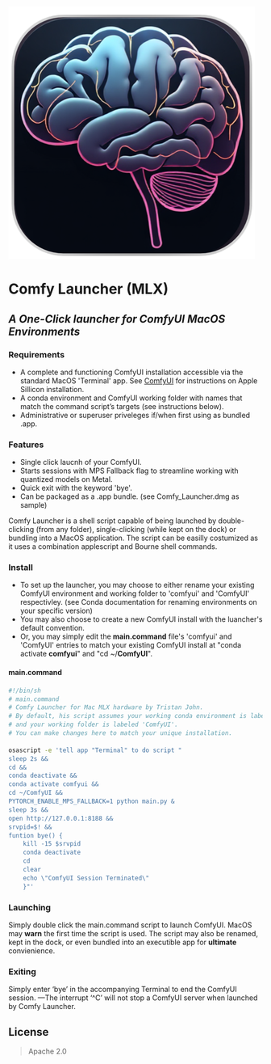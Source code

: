 ![Comfy Launcher app icon](/assets/PublicIco.png)
# Comfy Launcher (MLX)
## _A One-Click launcher for ComfyUI MacOS Environments_

### Requirements

- A complete and functioning ComfyUI installation accessible via the standard MacOS 'Terminal' app. See [ComfyUI](https://github.com/comfyanonymous/ComfyUI) for instructions on Apple Sillicon installation.
- A conda environment and ComfyUI working folder with names that match the command script’s targets (see instructions below).
- Administrative or superuser priveleges if/when first using as bundled .app.

### Features

- Single click laucnh of your ComfyUI.
- Starts sessions with MPS Fallback flag to streamline working with quantized models on Metal.
- Quick exit with the keyword 'bye'.
- Can be packaged as a .app bundle. (see Comfy_Launcher.dmg as sample)

Comfy Launcher is a shell script capable of being launched by double-clicking (from any folder), single-clicking (while kept on the dock) or bundling into a MacOS application. The script can be easilly costumized as it uses a combination applescript and Bourne shell commands.

### Install
- To set up the launcher, you may choose to either rename your existing ComfyUI environment and working folder to 'comfyui' and 'ComfyUI' respectivley. (see Conda documentation for renaming environments on your specific version)
- You may also choose to create a new ComfyUI install with the luancher's default convention.
- Or, you may simply edit the **main.command** file's 'comfyui' and 'ComfyUI' entries to match your existing ComfyUI install at "conda activate **comfyui**" and "cd ~/**ComfyUI**".

#### main.command

```sh
#!/bin/sh
# main.command
# Comfy Launcher for Mac MLX hardware by Tristan John.
# By default, his script assumes your working conda environment is labeled 'comfyui'
# and your working folder is labeled 'ComfyUI'.
# You can make changes here to match your unique installation.

osascript -e 'tell app "Terminal" to do script "
sleep 2s &&
cd &&
conda deactivate &&
conda activate comfyui &&
cd ~/ComfyUI &&
PYTORCH_ENABLE_MPS_FALLBACK=1 python main.py &
sleep 3s &&
open http://127.0.0.1:8188 &&
srvpid=$! &&
funtion bye() {
    kill -15 $srvpid
    conda deactivate
    cd
    clear
    echo \"ComfyUI Session Terminated\"
    }"'
```
### Launching
Simply double click the main.command script to launch ComfyUI. 
MacOS may **warn** the first time the script is used.
The script may also be renamed, kept in the dock, or even bundled into an executible app for **ultimate** convienience.
### Exiting
Simply enter ‘bye’ in the accompanying Terminal to end the ComfyUI session. —The interrupt ‘^C’ will not stop a ComfyUI server when launched by Comfy Launcher.
## License
>Apache 2.0

